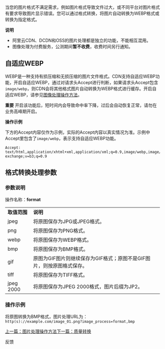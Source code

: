 当您的图片格式不满足需求，例如图片格式导致文件过大，或不同平台对图片格式有要求导致图片显示错误。您可以通过格式转换，将图片自动转换为WEBP格式或转换为指定格式。

**说明** 

* 阿里云CDN、DCDN和OSS的图片处理都是独立的功能，不能相互混用。
* 图像处理为付费服务，公测期间**暂不收费**，收费时间另行通知。

自适应WEBP
-------

WEBP是一种支持有损压缩和无损压缩的图片文件格式。CDN支持自适应WEBP功能，开启自适应WEBP，通过对请求头Accept进行判断，如果请求头Accept包含`image/webp`，则CDN会将其他格式图片自动转换为WEBP格式进行缓存。开启自适应WEBP，请参见[图像处理操作方法](https://help.aliyun.com/zh/cdn/user-guide/image-processing-operation-method)。

**重要** 开启该功能后，短时间内会导致命中率下降，过后会自动恢复正常，请勿在业务高峰期开启。

**操作示例**

下方的Accept内容仅作为示例，实际的Accept内容以真实情况为准。示例中Accept里包含了`image/webp`，表示支持自适应WEBP功能。

```
Accept: text/html,application/xhtml+xml,application/xml;q=0.9,image/webp,image/apng,*/*;q=0.8,application/signed-exchange;v=b3;q=0.9
```

**格式转换**处理参数
------------

### **参数说明**

操作名称：**format**

|  |  |
| --- | --- |
| **取值范围** | **说明** |
| jpeg | 将原图保存为JPG或JPEG格式。 |
| png | 将原图保存为PNG格式。 |
| webp | 将原图保存为WEBP格式。 |
| bmp | 将原图保存为BMP格式。 |
| gif | 原图为GIF图片则继续保存为GIF格式；原图不是GIF图片，则按原图格式保存。 |
| tiff | 将原图保存为TIFF格式。 |
| jpeg 2000 | 将原图保存为JPEG 2000格式，图片后缀为JP2。 |

### **操作示例**

将原图转换为BMP格式，图片处理URL为：`http(s)://example.com/image_01.png?image_process=format,bmp`

[上一篇：图片处理操作方法](/zh/cdn/user-guide/image-processing-operation-method)[下一篇：质量转换](/zh/cdn/user-guide/adjust-image-quality)

反馈